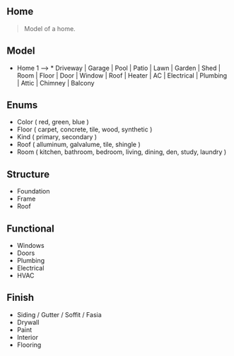 Home
----
>Model of a home.

Model
-----
* Home 1 --> * Driveway | Garage | Pool | Patio | Lawn | Garden | Shed | Room |
               Floor | Door | Window | Roof | Heater | AC | Electrical | Plumbing |
               Attic | Chimney | Balcony

Enums
-----
* Color ( red, green, blue )
* Floor ( carpet, concrete, tile, wood, synthetic )
* Kind ( primary, secondary )
* Roof ( alluminum, galvalume, tile, shingle )
* Room ( kitchen, bathroom, bedroom, living, dining, den, study, laundry )

Structure
---------
* Foundation
* Frame
* Roof

Functional
----------
* Windows
* Doors
* Plumbing
* Electrical
* HVAC

Finish
------
* Siding / Gutter / Soffit / Fasia
* Drywall
* Paint
* Interior
* Flooring
